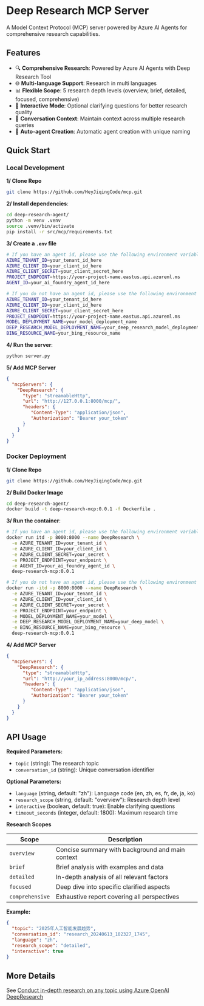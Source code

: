 # Deep Research MCP Server

A Model Context Protocol (MCP) server powered by Azure AI Agents for comprehensive research capabilities.

## Features

- 🔍 **Comprehensive Research**: Powered by Azure AI Agents with Deep Research Tool
- 🌐 **Multi-language Support**: Research in multi languages
- 📊 **Flexible Scope**: 5 research depth levels (overview, brief, detailed, focused, comprehensive)
- 💬 **Interactive Mode**: Optional clarifying questions for better research quality
- 🔄 **Conversation Context**: Maintain context across multiple research queries
- 🚀 **Auto-agent Creation**: Automatic agent creation with unique naming

## Quick Start

### Local Development

**1/ Clone Repo**
```bash
git clone https://github.com/HeyJiqingCode/mcp.git
```

**2/ Install dependencies**:
```bash
cd deep-research-agent/
python -m venv .venv
source .venv/bin/activate
pip install -r src/mcp/requirements.txt
```
**3/ Create a `.env` file**
```bash
# If you have an agent id, please use the following environment variables.
AZURE_TENANT_ID=your_tenant_id_here
AZURE_CLIENT_ID=your_client_id_here
AZURE_CLIENT_SECRET=your_client_secret_here
PROJECT_ENDPOINT=https://your-project-name.eastus.api.azureml.ms
AGENT_ID=your_ai_foundry_agent_id_here

# If you do not have an agent id, please use the following environment variables.
AZURE_TENANT_ID=your_tenant_id_here
AZURE_CLIENT_ID=your_client_id_here
AZURE_CLIENT_SECRET=your_client_secret_here
PROJECT_ENDPOINT=https://your-project-name.eastus.api.azureml.ms
MODEL_DEPLOYMENT_NAME=your_model_deployment_name
DEEP_RESEARCH_MODEL_DEPLOYMENT_NAME=your_deep_research_model_deployment_name
BING_RESOURCE_NAME=your_bing_resource_name
```

**4/ Run the server**:
```bash
python server.py
```

**5/ Add MCP Server**
```json
{
  "mcpServers": {
    "DeepResearch": {
      "type": "streamableHttp",
      "url": "http://127.0.0.1:8000/mcp/",
      "headers": {
         "Content-Type": "application/json",
         "Authorization": "Bearer your_token"
      }
    }
  }
}
```

### Docker Deployment

**1/ Clone Repo**
```bash
git clone https://github.com/HeyJiqingCode/mcp.git
```

**2/ Build Docker Image**
```bash
cd deep-research-agent/
docker build -t deep-research-mcp:0.0.1 -f Dockerfile .
```

**3/ Run the container**:
```bash
# If you have an agent id, please use the following environment variables.
docker run itd -p 8000:8000 --name DeepResearch \
  -e AZURE_TENANT_ID=your_tenant_id \
  -e AZURE_CLIENT_ID=your_client_id \
  -e AZURE_CLIENT_SECRET=your_secret \
  -e PROJECT_ENDPOINT=your_endpoint \
  -e AGENT_ID=your_ai_foundry_agent_id \
  deep-research-mcp:0.0.1

# If you do not have an agent id, please use the following environment variables.
docker run -itd -p 8000:8000 --name DeepResearch \
  -e AZURE_TENANT_ID=your_tenant_id \
  -e AZURE_CLIENT_ID=your_client_id \
  -e AZURE_CLIENT_SECRET=your_secret \
  -e PROJECT_ENDPOINT=your_endpoint \
  -e MODEL_DEPLOYMENT_NAME=your_model \
  -e DEEP_RESEARCH_MODEL_DEPLOYMENT_NAME=your_deep_model \
  -e BING_RESOURCE_NAME=your_bing_resource \
  deep-research-mcp:0.0.1
```
**4/ Add MCP Server**
```json
{
  "mcpServers": {
    "DeepResearch": {
      "type": "streamableHttp",
      "url": "http://your_ip_address:8000/mcp/",
      "headers": {
         "Content-Type": "application/json",
         "Authorization": "Bearer your_token"
      }
    }
  }
}
```

## API Usage

**Required Parameters:**
- `topic` (string): The research topic
- `conversation_id` (string): Unique conversation identifier

**Optional Parameters:**
- `language` (string, default: "zh"): Language code (en, zh, es, fr, de, ja, ko)
- `research_scope` (string, default: "overview"): Research depth level
- `interactive` (boolean, default: true): Enable clarifying questions
- `timeout_seconds` (integer, default: 1800): Maximum research time

**Research Scopes**

| Scope | Description |
|-------|-------------|
| `overview` | Concise summary with background and main context |
| `brief` | Brief analysis with examples and data |
| `detailed` | In-depth analysis of all relevant factors |
| `focused` | Deep dive into specific clarified aspects |
| `comprehensive` | Exhaustive report covering all perspectives |

**Example:**
```json
{
  "topic": "2025年人工智能发展趋势",
  "conversation_id": "research_20240613_102327_1745",
  "language": "zh",
  "research_scope": "detailed",
  "interactive": true
}
```

## More Details

See [Conduct in-depth research on any topic using Azure OpenAI DeepResearch](https://heyjiqing.notion.site/Conduct-in-depth-research-with-Azure-OpenAI-DeepResearch-23ede7b6e4e880f8b8e4fd9f8e04026a)
